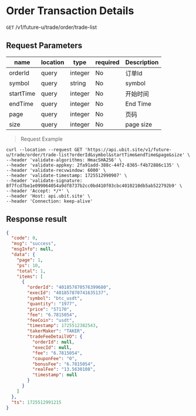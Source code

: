 # Order Transaction Details

`GET` /v1/future-u/trade/order/trade-list

## Request Parameters

| name        | location    | type      | required | Description   |
|-----------|-------|---------|----|------|
| orderId   | query | integer | No  | 订单Id |
| symbol    | query | string  | No  | symbol  |
| startTime | query | integer | No  | 开始时间 |
| endTime   | query | integer | No  | End Time |
| page      | query | integer | No  | 页码   |
| size      | query | integer | No  | page size  |

> Request Example

```shell
curl --location --request GET 'https://api.ubit.site/v1/future-u/trade/order/trade-list?orderId&symbol&startTime&endTime&page&size' \
--header 'validate-algorithms: HmacSHA256' \
--header 'validate-appkey: 2fa91add-388c-44f2-8365-f4b72886c135' \
--header 'validate-recvwindow: 6000' \
--header 'validate-timestamp: 1725512990907' \
--header 'validate-signature: 8f7fcd7be1e099064054a9df8737b2cc0bd410f03cbc4010210db5ab522792b9' \
--header 'Accept: */*' \
--header 'Host: api.ubit.site' \
--header 'Connection: keep-alive'
```

## Response result

```json
{
  "code": 0,
  "msg": "success",
  "msgInfo": null,
  "data": {
    "page": 1,
    "ps": 10,
    "total": 1,
    "items": [
      {
        "orderId": "401857870576399680",
        "execId": "401857870741635137",
        "symbol": "btc_usdt",
        "quantity": "1977",
        "price": "57170",
        "fee": "6.7815054",
        "feeCoin": "usdt",
        "timestamp": 1725512382543,
        "takerMaker": "TAKER",
        "tradeFeeDetailVO": {
          "orderId": null,
          "execId": null,
          "fee": "6.7815054",
          "couponFee": "0",
          "bonusFee": "6.7815054",
          "realFee": "13.5630108",
          "timestamp": null
        }
      }
    ]
  },
  "ts": 1725512991215
}
```

